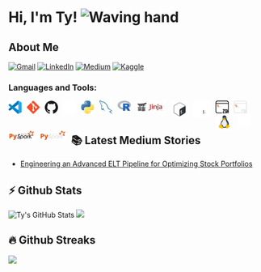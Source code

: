 # Hi, I'm Ty! <img src='https://em-content.zobj.net/source/animated-noto-color-emoji/356/waving-hand_medium-dark-skin-tone_1f44b-1f3fe_1f3fe.gif' width='34px' height='34px' alt='Waving hand'>

## About Me

<left>
<!--Gmail icon-->
<a href='mailto:tyrell.rawls@gmail.com' target='_blank'>
<img alt='Gmail' src='https://img.shields.io/badge/gmail-%23C61D19?style=for-the-badge&logo=gmail&logoColor=white'/></a>
<!--LinkedIn icon-->
<a href='https://www.linkedin.com/in/tyrellrawls' target='_blank'>
<img alt='LinkedIn' src='https://img.shields.io/badge/linkedin-blue?style=for-the-badge&logo=linkedin'/></a>
<!--Medium icon-->
<a href='https://tyrawls.medium.com' target='_blank'>
<img alt='Medium' src='https://img.shields.io/badge/medium-black?style=for-the-badge&logo=medium'/></a>
<!--Kaggle icon-->
<a href='https://www.kaggle.com/tyrawls' target='_blank'>
<img alt='Kaggle' src='https://img.shields.io/badge/kaggle-%231BC0FF?style=for-the-badge&logo=kaggle&logoColor=white'/></a>
</left>

### Languages and Tools:
[<img align='left' alt='Visual Studio Code' width='26px' src='./img/vscode.svg' style='padding-right:10px;'/>](https://code.visualstudio.com/)
[<img align='left' alt='Git' width='26px' src='./img/git.svg' style='padding-right:10px;'/>](https://git-scm.com/)
[<img align='left' alt='GitHub' width='26px' src='./img/github_light.png' style='padding-right:10px;'/>](https://www.github.com#gh-light-mode-only)
[<img align='left' alt='GitHub' width='26px' src='./img/github_dark.png' style='padding-right:10px;'/>](https://www.github.com#gh-dark-mode-only)
[<img align='left' alt='Python' width='26px' src='./img/python.png' style='padding-right:10px;'/>](https://www.python.org)
[<img align='left' alt='MySQL' width='26px' src='./img/mysql.png' style='padding-right:10px;'/>](https://www.mysql.com)
[<img align='left' alt='R Programming' width='26px' src='./img/r.png' style='padding-right:10px;'/>](https://www.r-project.org/about.html)
[<img align='left' alt='Jinja' width='60px' src='./img/jinja_light.svg' style='padding-right:10px;'/>](https://jinja.palletsprojects.com/en/3.1.x#gh-light-mode-only)
<!-- [<img align='left' alt='Jinja' width='60px' src='./img/jinja_dark.svg' style='padding-right:10px;'/>](https://jinja.palletsprojects.com/en/3.1.x#gh-dark-mode-only) -->
[<img align='left' alt='Bash' width='34px' src='./img/bash_light.svg' style='padding-right:10px;'/>](https://www.gnu.org/software/bash#gh-light-mode-only)
[<img align='left' alt='Bash' width='34px' src='./img/bash_dark.svg' style='padding-right:10px;'/>](https://www.gnu.org/software/bash#gh-dark-mode-only)
[<img align='left' alt='Z shell' width='26px' src='./img/zshell_light.png' style='padding-right:10px;'/>](https://zsh.sourceforge.io#gh-light-mode-only)
[<img align='left' alt='Z shell' width='26px' src='./img/zshell_dark.png' style='padding-right:10px;'/>](https://zsh.sourceforge.io#gh-dark-mode-only)
[<img align='left' alt='Linux' width='34px' src='./img/linux_light.svg' style='padding-right:10px;'/>](https://kernel.org#gh-light-mode-only)
[<img align='left' alt='Linux' width='26px' src='./img/linux_dark.png' style='padding-right:10px;'/>](https://kernel.org#gh-dark-mode-only)
[<img align='left' alt='PySpark' width='52px' src='./img/pyspark_light.png' style='padding-right:10px;'/>](https://spark.apache.org/docs/latest/api/python/index.html#gh-light-mode-only)
[<img align='left' alt='PySpark' width='52px' src='./img/pyspark_dark.png' style='padding-right:10px;'/>](https://spark.apache.org/docs/latest/api/python/index.html#gh-dark-mode-only)











<!-- <a href='https://code.visualstudio.com/' target='_blank'>
<img align='left' alt='Visual Studio Code' width='26px' src='https://cdn.jsdelivr.net/gh/devicons/devicon/icons/vscode/vscode-original.svg' style='padding-right:10px;'/></a>

<a href='https://github.com' target='_blank'>
<img align="left" alt="GitHub" width="26px" src="https://user-images.githubusercontent.com/3369400/139447912-e0f43f33-6d9f-45f8-be46-2df5bbc91289.png" style="padding-right:10px;"/></a>

<a href='https://github.com' target='_blank'>
<img align="left" alt="GitHub" width="26px" src="https://user-images.githubusercontent.com/3369400/139448065-39a229ba-4b06-434b-bc67-616e2ed80c8f.png" style="padding-right:10px;"/></a> -->

<br />
<br />


<!-- ## 💼 Technical Skills
![](https://img.shields.io/badge/Python-3776AB?style=flat&logo=python&logoColor=white)
![](https://img.shields.io/badge/PostgreSQL-336791?style=flat&logo=postgresql&logoColor=white)
![](https://img.shields.io/badge/MySQL-4479A1?style=flat&logo=mysql&logoColor=white)
![](https://img.shields.io/badge/MongoDB-47A248?style=flat&logo=mongodb&logoColor=white)
![](https://img.shields.io/badge/AWS-232F3E?style=flat&logo=amazon-aws&logoColor=white)
![](https://img.shields.io/badge/Docker-2496ED?style=flat&logo=docker&logoColor=white)
![](https://img.shields.io/badge/Git-F05032?style=flat&logo=git&logoColor=white)
![](https://img.shields.io/badge/dbt-FF6F61?style=flat&logo=dbt&logoColor=white)
![](https://img.shields.io/badge/Spark-E25A1C?style=flat&logo=apache-spark&logoColor=white)
![](https://img.shields.io/badge/Databricks-FF3621?style=flat&logo=databricks&logoColor=white)
![](https://img.shields.io/badge/Machine_Learning-FF6F61?style=flat&logoColor=white)
![](https://img.shields.io/badge/Airflow-017CEE?style=flat&logo=apache-airflow&logoColor=white)
![](https://img.shields.io/badge/Power_BI-F2C811?style=flat&logo=microsoft-power-bi&logoColor=white)
![](https://img.shields.io/badge/Tableau-E97627?style=flat&logo=tableau&logoColor=white)
![](https://img.shields.io/badge/Looker-000000?style=flat&logo=looker&logoColor=white)
![](https://img.shields.io/badge/Azure-0078D4?style=flat&logo=microsoft) -->

## 📚 Latest Medium Stories
<!-- MEDIUM-STORY-LIST:START -->
- [Engineering an Advanced ELT Pipeline for Optimizing Stock Portfolios](https://medium.com/@tyrawls/engineering-an-advanced-elt-pipeline-for-optimizing-stock-portfolios-ee8a5d1fa5dc)
<!-- MEDIUM-STORY-LIST:END -->

## ⚡ Github Stats
![Ty's GitHub Stats](https://github-readme-stats.vercel.app/api?username=tyrawls&count_private=true&theme=codeSTACKr&hide=contribs,prs)
<img height="180em" src="https://github-readme-stats.vercel.app/api/top-langs/?username=tyrawls&show_icons=true&hide_border=true&theme=codeSTACKr&layout=compact&hide_progress=true&langs_count=10"/>

## 🔥 Github Streaks</b></summary>
<img height="180em" src="https://github-readme-streak-stats.herokuapp.com/?user=tyrawls&hide_border=true&theme=codeSTACKr" />


<!-- <details>
  <summary>:zap: GitHub Stats</summary>

  ![Ty's GitHub Stats](https://github-readme-stats.vercel.app/api?username=tyrawls&count_private=true&theme=codeSTACKr&hide=contribs,prs)

  <img height="180em" src="https://github-readme-stats.vercel.app/api/top-langs/?username=tyrawls&show_icons=true&hide_border=true&theme=codeSTACKr&layout=compact&hide_progress=true&langs_count=10"/>
  <img height="180em" src="https://github-readme-streak-stats.herokuapp.com/?user=tyrawls&hide_border=true&theme=codeSTACKr" />

  
</details> -->

